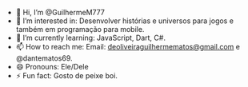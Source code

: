 - 👋 Hi, I’m @GuilhermeM777
- 👀 I’m interested in: Desenvolver histórias e universos para jogos e também em programação para mobile.
- 🌱 I’m currently learning: JavaScript, Dart, C#. 
- 📫 How to reach me: Email: deoliveiraguilhermematos@gmail.com e @dantematos69.
- 😄 Pronouns: Ele/Dele
- ⚡ Fun fact: Gosto de peixe boi.

<!---
GuilhermeM777/GuilhermeM777 is a ✨ special ✨ repository because its `README.md` (this file) appears on your GitHub profile.
You can click the Preview link to take a look at your changes.
--->
